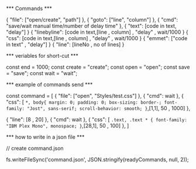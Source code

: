 *** Commands ***

{ "file": ["open/create", "path"] },
{ "goto": ["line", "column"] },
{ "cmd": "save/wait manual time/number of delay time" },
{ "text": [code in text, "delay"] }
{ "linebyline": [code in text,[line , column] , "delay" , wait/1000 }
{ "css": [code in text,[line , column] , "delay" , wait/1000 }
{ "emmet": ["code in text" , "delay"] }
{ "line": [lineNo , no of lines] }

*** veriables for short-cut ***

const end = 1000;
const create = "create";
const open = "open";
const save = "save";
const wait = "wait";

*** example of commands send ***

const command = [
  { "file": ["open", "Styles/test.css"] },
  { "cmd": wait },
  { "css": [
`
*,
body{
  margin: 0;
  padding: 0;
  box-sizing: border-;
  font-family: "Jost", sans-serif;
  scroll-behavior: smooth;
}
`,[1,1], 50 , 1000] },


{ "line": [8 , 20] },
{ "cmd": wait },
{ "css": [
`
.text,
.text * {
  font-family: "IBM Plex Mono", monospace;
}
`,[28,1], 50 , 100] },
]

*** how to write in a json file ***

// create command.json

fs.writeFileSync('command.json', JSON.stringify(readyCommands, null, 2));